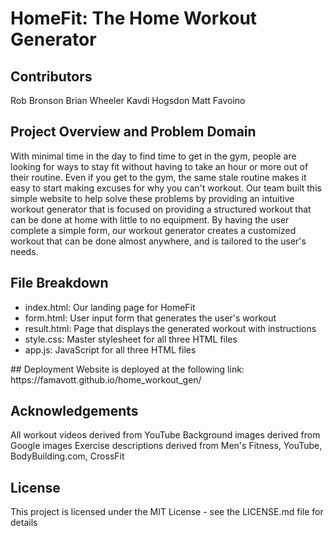 # HomeFit: The Home Workout Generator

## Contributors

Rob Bronson
Brian Wheeler
Kavdi Hogsdon
Matt Favoino

## Project Overview and Problem Domain

With minimal time in the day to find time to get in the gym, people are looking for ways to stay fit without having to take an hour or more out of their routine. Even if you get to the gym, the same stale routine makes it easy to start making excuses for why you can't workout. Our team built this simple website to help solve these problems by providing an intuitive workout generator that is focused on providing a structured workout that can be done at home with little to no equipment. By having the user complete a simple form, our workout generator creates a customized workout that can be done almost anywhere, and is tailored to the user's needs.

## File Breakdown
<ul>
  <li>index.html: Our landing page for HomeFit</li>
  <li>form.html: User input form that generates the user's workout</li>
  <li>result.html: Page that displays the generated workout with instructions</li>
  <li>style.css: Master stylesheet for all three HTML files</li>
  <li>app.js: JavaScript for all three HTML files</li>
</ul>
## Deployment
Website is deployed at the following link: https://famavott.github.io/home_workout_gen/

## Acknowledgements
All workout videos derived from YouTube
Background images derived from Google images
Exercise descriptions derived from Men's Fitness, YouTube, BodyBuilding.com, CrossFit

## License
This project is licensed under the MIT License - see the LICENSE.md file for details
